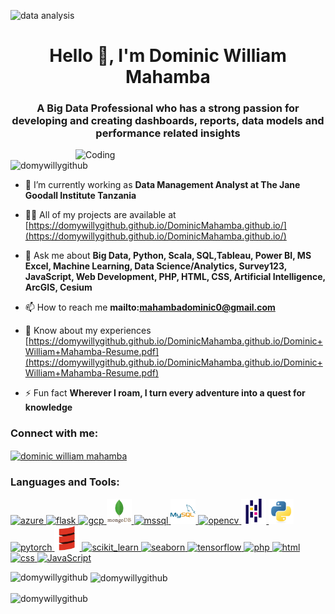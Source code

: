 ![data analysis](https://github.com/domywillygithub/domywillygithub/assets/122779864/fbb60aea-c976-47be-a293-f5ced8025462)
<h1 align="center">Hello 👋, I'm Dominic William Mahamba</h1>
<h3 align="center">A Big Data Professional who has a strong passion for developing and creating dashboards, reports, data models and performance related insights</h3>
<img align="right" alt="Coding" width="400" src="https://cdn.dribbble.com/users/1102230/screenshots/3308591/media/41e39e91b5fbbcb7ff9df9404fde4c58.gif")>

<p align="left"> <img src="https://komarev.com/ghpvc/?username=domywillygithub&label=Profile%20views&color=0e75b6&style=flat" alt="domywillygithub" /> </p>

- 🌱 I’m currently working as  **Data Management Analyst at The Jane Goodall Institute Tanzania**

- 👨‍💻 All of my projects are available at [https://domywillygithub.github.io/DominicMahamba.github.io/](https://domywillygithub.github.io/DominicMahamba.github.io/)

- 💬 Ask me about **Big Data, Python, Scala, SQL,Tableau, Power BI, MS Excel, Machine Learning, Data Science/Analytics, Survey123, JavaScript, Web Development, PHP, HTML, CSS, Artificial Intelligence, ArcGIS, Cesium**

- 📫 How to reach me **mailto:mahambadominic0@gmail.com**

- 📄 Know about my experiences [https://domywillygithub.github.io/DominicMahamba.github.io/Dominic+William+Mahamba-Resume.pdf](https://domywillygithub.github.io/DominicMahamba.github.io/Dominic+William+Mahamba-Resume.pdf)

- ⚡ Fun fact **Wherever I roam, I turn every adventure into a quest for knowledge**

<h3 align="left">Connect with me:</h3>
<p align="left">
<a href="https://linkedin.com/in/dominic william mahamba" target="blank"><img align="center" src="https://raw.githubusercontent.com/rahuldkjain/github-profile-readme-generator/master/src/images/icons/Social/linked-in-alt.svg" alt="dominic william mahamba" height="30" width="40" /></a>
</p>

<h3 align="left">Languages and Tools:</h3>
<p align="left"> <a href="https://azure.microsoft.com/en-in/" target="_blank" rel="noreferrer"> <img src="https://www.vectorlogo.zone/logos/microsoft_azure/microsoft_azure-icon.svg" alt="azure" width="40" height="40"/> </a> <a href="https://flask.palletsprojects.com/" target="_blank" rel="noreferrer"> <img src="https://www.vectorlogo.zone/logos/palletsprojects_flask/palletsprojects_flask-icon.svg" alt="flask" width="40" height="40"/> </a> <a href="https://cloud.google.com" target="_blank" rel="noreferrer"> <img src="https://www.vectorlogo.zone/logos/google_cloud/google_cloud-icon.svg" alt="gcp" width="40" height="40"/> </a> <a href="https://www.mongodb.com/" target="_blank" rel="noreferrer"> <img src="https://raw.githubusercontent.com/devicons/devicon/master/icons/mongodb/mongodb-original-wordmark.svg" alt="mongodb" width="40" height="40"/> </a> <a href="https://www.microsoft.com/en-us/sql-server" target="_blank" rel="noreferrer"> <img src="https://www.svgrepo.com/show/303229/microsoft-sql-server-logo.svg" alt="mssql" width="40" height="40"/> </a> <a href="https://www.mysql.com/" target="_blank" rel="noreferrer"> <img src="https://raw.githubusercontent.com/devicons/devicon/master/icons/mysql/mysql-original-wordmark.svg" alt="mysql" width="40" height="40"/> </a> <a href="https://opencv.org/" target="_blank" rel="noreferrer"> <img src="https://www.vectorlogo.zone/logos/opencv/opencv-icon.svg" alt="opencv" width="40" height="40"/> </a> <a href="https://pandas.pydata.org/" target="_blank" rel="noreferrer"> <img src="https://raw.githubusercontent.com/devicons/devicon/2ae2a900d2f041da66e950e4d48052658d850630/icons/pandas/pandas-original.svg" alt="pandas" width="40" height="40"/> </a> <a href="https://www.python.org" target="_blank" rel="noreferrer"> <img src="https://raw.githubusercontent.com/devicons/devicon/master/icons/python/python-original.svg" alt="python" width="40" height="40"/> </a> <a href="https://pytorch.org/" target="_blank" rel="noreferrer"> <img src="https://www.vectorlogo.zone/logos/pytorch/pytorch-icon.svg" alt="pytorch" width="40" height="40"/> </a> <a href="https://www.scala-lang.org" target="_blank" rel="noreferrer"> <img src="https://raw.githubusercontent.com/devicons/devicon/master/icons/scala/scala-original.svg" alt="scala" width="40" height="40"/> </a> <a href="https://scikit-learn.org/" target="_blank" rel="noreferrer"> <img src="https://upload.wikimedia.org/wikipedia/commons/0/05/Scikit_learn_logo_small.svg" alt="scikit_learn" width="40" height="40"/> </a> <a href="https://seaborn.pydata.org/" target="_blank" rel="noreferrer"> <img src="https://seaborn.pydata.org/_images/logo-mark-lightbg.svg" alt="seaborn" width="40" height="40"/> </a> <a href="https://www.tensorflow.org" target="_blank" rel="noreferrer"> <img src="https://www.vectorlogo.zone/logos/tensorflow/tensorflow-icon.svg" alt="tensorflow" width="40" height="40"/> </a> <a href="https://www.php.net/" target="_blank" rel="noreferrer"> <img src="https://www.vectorlogo.zone/logos/php/php-icon.svg" alt="php" width="40" height="40"/> </a> <a href="https://html.com/" target="_blank" rel="noreferrer"> <img src="https://www.vectorlogo.zone/logos/w3_html5/w3_html5-icon.svg" alt="html" width="40" height="40"/> </a> <a href="https://www.w3.org/Style/CSS/Overview.en.html" target="_blank" rel="noreferrer"> <img src="https://www.vectorlogo.zone/logos/w3_css/w3_css-icon.svg" alt="css" width="40" height="40"/> </a> <a href="https://www.javascript.com/" target="_blank" rel="noreferrer"> <img src="https://www.vectorlogo.zone/logos/javascript/javascript-icon.svg" alt="JavaScript" width="40" height="40"/> </a> </p>

<p><img align="left" src="https://github-readme-stats-sigma-five.vercel.app/api/top-langs?username=domywillygithub&show_icons=true&locale=en&layout=compact" alt="domywillygithub" /></p>

<p>&nbsp;<img align="center" src="https://github-readme-stats-sigma-five.vercel.app/api?username=domywillygithub&show_icons=true&locale=en" alt="domywillygithub" /></p>

<p><img align="center" src="https://github-readme-streak-stats.herokuapp.com/?user=domywillygithub&" alt="domywillygithub" /></p>
